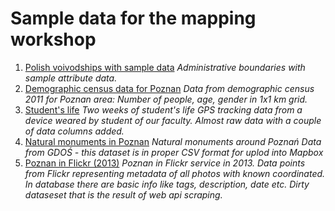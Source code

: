 # Sample data for the mapping workshop 

1. [Polish voivodships with sample data](poland_voivodships.geojson)
_Administrative boundaries with sample attribute data._
2. [Demographic census data for Poznan](demography_poznan.geojson)
_Data from demographic census 2011 for Poznan area: Number of people, age, gender in 1x1 km grid._
3. [Student's life](student_traces.geojson)
_Two weeks of student's life GPS tracking data from a device weared by student of our faculty. Almost raw data with a couple of data columns added._
4. [Natural monuments in Poznan](national_monuments.csv)
_Natural monuments around Poznań Data from GDOŚ - this dataset is in proper CSV format for uplod into Mapbox_
5. [Poznan in Flickr (2013)](flickr_data.geojson)
_Poznan in Flickr service in 2013. Data points from Flickr representing metadata of all photos with known coordinated. In database there are basic info like tags, description, date etc. Dirty dataseset that is the result of web api scraping._

